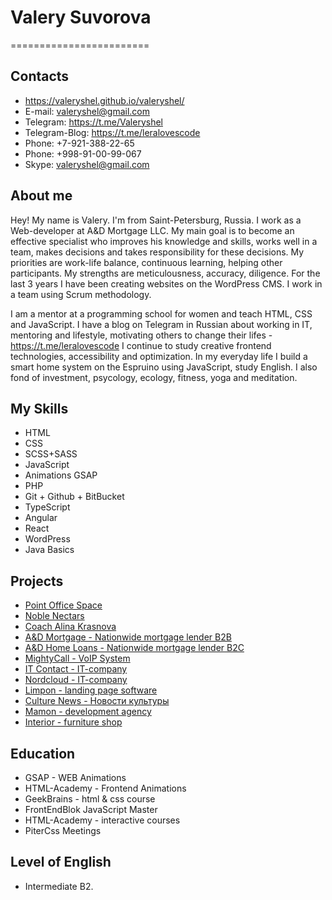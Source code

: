 # Valery Suvorova

========================

## Contacts

- https://valeryshel.github.io/valeryshel/
- E-mail: valeryshel@gmail.com
- Telegram: https://t.me/Valeryshel
- Telegram-Blog: https://t.me/leralovescode
- Phone: +7-921-388-22-65
- Phone: +998-91-00-99-067
- Skype: valeryshel@gmail.com

## About me

Hey! My name is Valery. I'm from Saint-Petersburg, Russia. I work as a Web-developer at A&D Mortgage LLC. My main goal is to become an effective specialist who improves his knowledge and skills, works well in a team, makes decisions and takes responsibility for these decisions. My priorities are work-life balance, continuous learning, helping other participants. My strengths are meticulousness, accuracy, diligence.
For the last 3 years I have been creating websites on the WordPress CMS.
I work in a team using Scrum methodology.

I am a mentor at a programming school for women and teach HTML, CSS and JavaScript.
I have a blog on Telegram in Russian about working in IT, mentoring and lifestyle, motivating others to change their lifes -https://t.me/leralovescode
I continue to study creative frontend technologies, accessibility and optimization.
In my everyday life I build a smart home system on the Espruino
using JavaScript, study English. I also fond of investment,
psycology, ecology, fitness, yoga and meditation.

## My Skills

- HTML
- CSS
- SCSS+SASS
- JavaScript
- Animations GSAP
- PHP
- Git + Github + BitBucket
- TypeScript
- Angular
- React
- WordPress
- Java Basics

## Projects

- [Point Office Space](https://valeryshel.github.io/point/)
- [Noble Nectars](https://valeryshel.github.io/noble_nectars/)
- [Coach Alina Krasnova](https://valeryshel.github.io/coach-krasnova/)
- [A&D Mortgage - Nationwide mortgage lender B2B](https://admortgage.com/)
- [A&D Home Loans - Nationwide mortgage lender B2C](https://adhomeloans.com/)
- [MightyCall - VoIP System](https://mightycall.com/)
- [IT Contact - IT-company](https://itcontact.ru/)
- [Nordcloud - IT-company](https://nordcloud.ru)
- [Limpon - landing page software](https://valeryshel.github.io/limpon/)
- [Culture News - Новости культуры](https://valeryshel.github.io/culture_news/)
- [Mamon - development agency](https://valeryshel.github.io/mamon/)
- [Interior - furniture shop](https://valeryshel.github.io/interior/)

## Education

- GSAP - WEB Animations
- HTML-Academy - Frontend Animations
- GeekBrains - html & css course
- FrontEndBlok JavaScript Master
- HTML-Academy - interactive courses
- PiterCss Meetings

## Level of English

- Intermediate B2.
